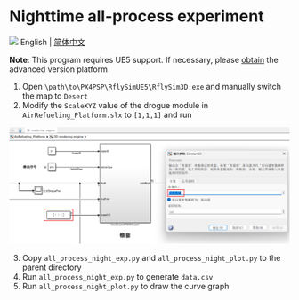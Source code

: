 # Nighttime all-process experiment

<img src="https://gw.alipayobjects.com/zos/antfincdn/R8sN%24GNdh6/language.svg" width="18"> English | [简体中文](./README_zh.md)

**Note**: This program requires UE5 support. If necessary, please [obtain](https://rflysim.com/download.html) the advanced version platform

1. Open `\path\to\PX4PSP\RflySimUE5\RflySim3D.exe` and manually switch the map to `Desert`
2. Modify the `ScaleXYZ` value of the drogue module in `AirRefueling_Platform.slx` to `[1,1,1]` and run

<img src="https://raw.githubusercontent.com/InitialZJ/MarkdownPhotoes/main/res/image-20240530203324293.png" alt="image-20240530203324293" style="zoom:67%;" />

3. Copy `all_process_night_exp.py` and `all_process_night_plot.py` to the parent directory
4. Run `all_process_night_exp.py` to generate `data.csv`
5. Run `all_process_night_plot.py` to draw the curve graph